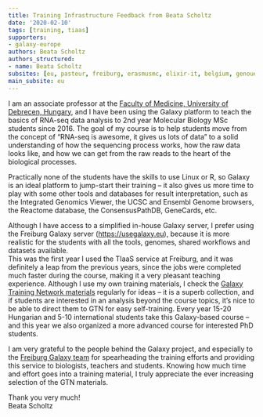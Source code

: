 ```yaml
---
title: Training Infrastructure Feedback from Beata Scholtz
date: '2020-02-10'
tags: [training, tiaas]
supporters:
- galaxy-europe
authors: Beata Scholtz
authors_structured:
- name: Beata Scholtz
subsites: [eu, pasteur, freiburg, erasmusmc, elixir-it, belgium, genouest]
main_subsite: eu
---
```



I am an associate professor at the [Faculty of Medicine, University of Debrecen, Hungary](https://edu.unideb.hu/page.php?id=133), 
and I have been using the Galaxy platform to teach the basics of RNA-seq data analysis to 2nd year Molecular Biology MSc 
students since 2016.  The goal of my course is to help students move from the concept of  “RNA-seq is awesome, it gives 
us lots of data” to a solid understanding of how the sequencing process works, how the raw data looks like, and how we 
can get from the raw reads to the heart of the biological processes.  

Practically none of the students have the skills 
to use Linux or R, so Galaxy is an ideal platform to jump-start their training – it also gives us more time to play with 
some other tools and databases for result interpretation, such as the Integrated Genomics Viewer, the UCSC and Ensembl 
Genome browsers, the Reactome database, the ConsensusPathDB, GeneCards, etc.  

Although I have access to a simplified in-house Galaxy server, I prefer using the Freiburg Galaxy server (https://usegalaxy.eu), 
because it is more realistic for the students with all the tools, genomes, shared workflows and datasets available.  
This was the first year I used the TIaaS service at Freiburg, and it was definitely a leap from the previous years, since 
the jobs were completed much faster during the course, making it a very pleasant teaching experience.  Although I use my 
own training materials, I check the [Galaxy Training Network materials](https://training.galaxyproject.org/) regularly for ideas – it is a superb collection, 
and if students are interested in an analysis beyond the course topics, it’s nice to be able to direct them to GTN for 
easy self-training.  Every year 15-20 Hungarian and 5-10 international students take this Galaxy-based course – and this
 year we also organized a more advanced course for interested PhD students.

I am very grateful to the people behind the Galaxy project, and especially to the [Freiburg Galaxy team](https://galaxyproject.eu/freiburg/people) for spearheading
the training efforts and providing this service to biologists, teachers and students. Knowing how much time and effort
goes into a training material, I truly appreciate the ever increasing selection of the GTN materials.

Thank you very much!  
Beata Scholtz



